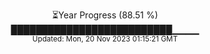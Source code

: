 <p align="center">
⏳Year Progress (88.51 %) <br>
██████████████████████████▁▁▁▁ <br>
<sub>Updated: Mon, 20 Nov 2023 01:15:21 GMT</sub>
</p>

